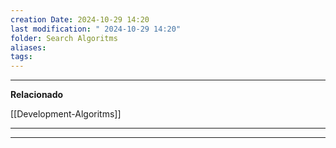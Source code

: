 ```yaml
---
creation Date: 2024-10-29 14:20
last modification: " 2024-10-29 14:20"
folder: Search Algoritms
aliases: 
tags:
---
```

___
**Relacionado**

[[Development-Algoritms]]
___

___
